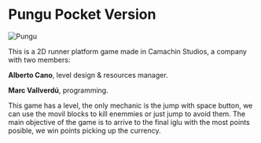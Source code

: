 # Pungu Pocket Version

![Pungu](https://github.com/Quooler/Pungu-2D/blob/master/Assets/Sprites/Pungu.png "Logo")

This is a 2D runner platform game made in Camachin Studios, a company with two members: 

**Alberto Cano**, level design & resources manager.

**Marc Vallverdú**, programming.

This game has a level, the only mechanic is the jump with space button, we can use the movil blocks to kill enemmies or just jump to avoid them. The main objective of the game is to arrive to the final iglu with the most points posible, we win points picking up the currency. 
